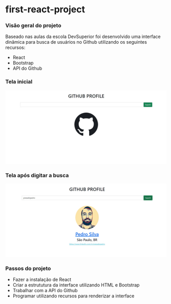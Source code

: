 # first-react-project

### Visão geral do projeto

Baseado nas aulas da escola DevSuperior foi desenvolvido uma interface dinâmica para busca de usuários no Github utilizando os seguintes recursos:

- React
- Bootstrap
- API do Github

### Tela inicial

![Image](prints/photo1.jpg "Tela inicial")

### Tela após digitar a busca

![Image](prints/photo2.jpg "Tela com busca")

### Passos do projeto

- Fazer a instalação de React
- Criar a estrututura da interface utilizando HTML e Bootstrap 
- Trabalhar com a API do Github
- Programar utilizando recursos para renderizar a interface
